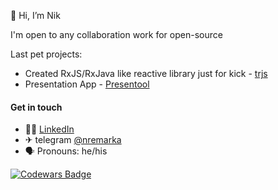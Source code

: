 👋 Hi, I’m Nik

I'm open to any collaboration work for open-source

Last pet projects:
- Created RxJS/RxJava like reactive library just for kick - [trjs](https://github.com/lampmaster/trjs)
- Presentation App - [Presentool](https://github.com/CodeFrontTools/presentool)

#### Get in touch

- 🧑‍💻 [LinkedIn](https://www.linkedin.com/in/nikremark)
- ✈︎ telegram [@nremarka](https://t.me/nremarka)
- 🗣️ Pronouns: he/his

[![Codewars Badge](https://www.codewars.com/users/nik.remarka/badges/micro)](https://www.codewars.com/users/nik.remarka)
